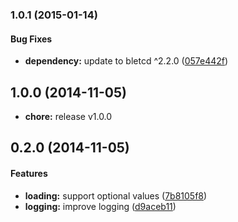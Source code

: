 ### 1.0.1 (2015-01-14)


#### Bug Fixes

* **dependency:** update to bletcd ^2.2.0 ([057e442f](https://github.com/bloglovin/letatlin/commit/057e442f5148021b96cbbb5abdec5786b012a4c2))


## 1.0.0 (2014-11-05)

* **chore:** release v1.0.0

## 0.2.0 (2014-11-05)


#### Features

* **loading:** support optional values ([7b8105f8](https://github.com/bloglovin/letatlin/commit/7b8105f8256403afb865c34ef26b9f8b0eb9f35a))
* **logging:** improve logging ([d9aceb11](https://github.com/bloglovin/letatlin/commit/d9aceb119be790a39ef2f916c1109b20494cd968))
